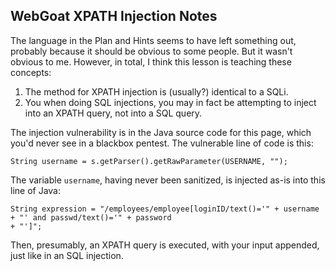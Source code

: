 ## WebGoat XPATH Injection Notes

The language in the Plan and Hints seems to have left something out, probably because it should be obvious to some people. But it wasn't obvious to me. However, in total,
I think this lesson is teaching these concepts:

1. The method for XPATH injection is (usually?) identical to a SQLi.
1. You when doing SQL injections, you may in fact be attempting to inject into an XPATH query, not into a SQL query.

The injection vulnerability is in the Java source code for this page, which you'd never see in a blackbox pentest. The vulnerable line of code is this:
```
String username = s.getParser().getRawParameter(USERNAME, "");
```
The variable `username`, having never been sanitized, is injected as-is into this line of Java:
```
String expression = "/employees/employee[loginID/text()='" + username + "' and passwd/text()='" + password
+ "']";
```
Then, presumably, an XPATH query is executed, with your input appended, just like in an SQL injection.
